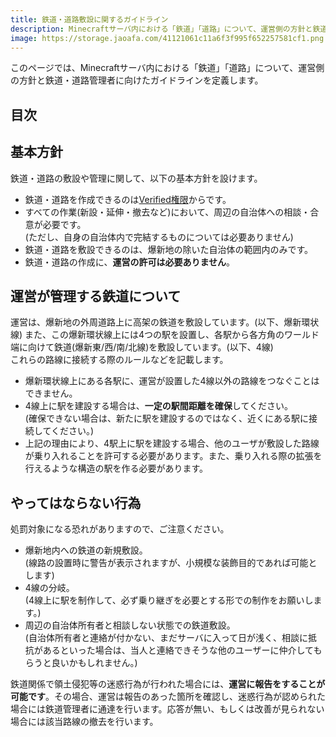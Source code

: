 ```yaml
---
title: 鉄道・道路敷設に関するガイドライン
description: Minecraftサーバ内における「鉄道」「道路」について、運営側の方針と鉄道・道路管理者のガイドラインを定義します。
image: https://storage.jaoafa.com/41121061c11a6f3f995f652257581cf1.png
---
```

このページでは、Minecraftサーバ内における「鉄道」「道路」について、運営側の方針と鉄道・道路管理者に向けたガイドラインを定義します。

## 目次

<!--contents-->

## 基本方針

鉄道・道路の敷設や管理に関して、以下の基本方針を設けます。

- 鉄道・道路を作成できるのは[Verified権限](/server/specifications/permission#Verified)からです。
- すべての作業(新設・延伸・撤去など)において、周辺の自治体への相談・合意が必要です。  
  (ただし、自身の自治体内で完結するものについては必要ありません)
- 鉄道・道路を敷設できるのは、爆新地の除いた自治体の範囲内のみです。
- 鉄道・道路の作成に、**運営の許可は必要ありません**。

## 運営が管理する鉄道について

運営は、爆新地の外周道路上に高架の鉄道を敷設しています。(以下、爆新環状線)  また、この爆新環状線上には4つの駅を設置し、各駅から各方角のワールド端に向けて鉄道(爆新東/西/南/北線)を敷設しています。(以下、4線)  
これらの路線に接続する際のルールなどを記載します。

- 爆新環状線上にある各駅に、運営が設置した4線以外の路線をつなぐことはできません。
- 4線上に駅を建設する場合は、**一定の駅間距離を確保**してください。  
  (確保できない場合は、新たに駅を建設するのではなく、近くにある駅に接続してください。)
- 上記の理由により、4駅上に駅を建設する場合、他のユーザが敷設した路線が乗り入れることを許可する必要があります。また、乗り入れる際の拡張を行えるような構造の駅を作る必要があります。

## やってはならない行為

処罰対象になる恐れがありますので、ご注意ください。

- 爆新地内への鉄道の新規敷設。  
  (線路の設置時に警告が表示されますが、小規模な装飾目的であれば可能とします)
- 4線の分岐。  
  (4線上に駅を制作して、必ず乗り継ぎを必要とする形での制作をお願いします。)
- 周辺の自治体所有者と相談しない状態での鉄道敷設。  
  (自治体所有者と連絡が付かない、まだサーバに入って日が浅く、相談に抵抗があるといった場合は、当人と連絡できそうな他のユーザーに仲介してもらうと良いかもしれません。)

鉄道関係で領土侵犯等の迷惑行為が行われた場合には、**運営に報告をすることが可能です**。その場合、運営は報告のあった箇所を確認し、迷惑行為が認められた場合には鉄道管理者に通達を行います。応答が無い、もしくは改善が見られない場合には該当路線の撤去を行います。
